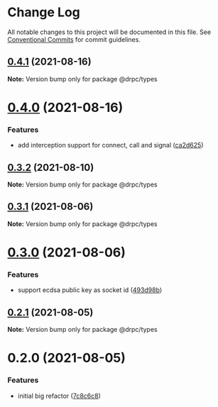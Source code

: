 # Change Log

All notable changes to this project will be documented in this file.
See [Conventional Commits](https://conventionalcommits.org) for commit guidelines.

## [0.4.1](https://gitr.net/mindary/drpc/compare/@drpc/types@0.4.0...@drpc/types@0.4.1) (2021-08-16)

**Note:** Version bump only for package @drpc/types





# [0.4.0](https://gitr.net/mindary/drpc/compare/@drpc/types@0.3.2...@drpc/types@0.4.0) (2021-08-16)


### Features

* add interception support for connect, call and signal ([ca2d625](https://gitr.net/mindary/drpc/commits/ca2d625c216f18420c7d5c73ed26296ca9297974))





## [0.3.2](https://gitr.net/mindary/drpc/compare/@drpc/types@0.3.1...@drpc/types@0.3.2) (2021-08-10)

**Note:** Version bump only for package @drpc/types





## [0.3.1](https://gitr.net/mindary/drpc/compare/@drpc/types@0.3.0...@drpc/types@0.3.1) (2021-08-06)

**Note:** Version bump only for package @drpc/types





# [0.3.0](https://gitr.net/mindary/drpc/compare/@drpc/types@0.2.1...@drpc/types@0.3.0) (2021-08-06)


### Features

* support ecdsa public key as socket id ([493d98b](https://gitr.net/mindary/drpc/commits/493d98b2f924ae1c5dbf25ef5603082c3f35f928))





## [0.2.1](https://gitr.net/mindary/drpc/compare/@drpc/types@0.2.0...@drpc/types@0.2.1) (2021-08-05)

**Note:** Version bump only for package @drpc/types





# 0.2.0 (2021-08-05)


### Features

* initial big refactor ([7c8c6c8](https://gitr.net/mindary/drpc/commits/7c8c6c813f12b4d686b4f59feab4c4abc01e30e6))
